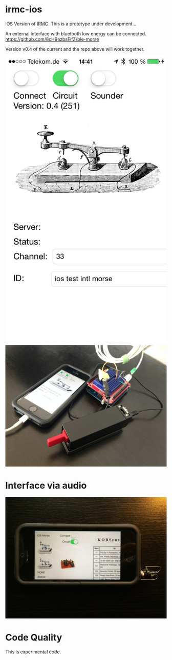 irmc-ios
========

iOS Version of [IRMC](https://github.com/8cH9azbsFifZ/irmc).
This is a prototype under development... 

An external interface with bluetooth low energy can be connected.
https://github.com/8cH9azbsFifZ/ble-morse

Version v0.4 of the current and the repo above will work together.

![Screen](/img/screen.png?raw=true "Screen")
![Experimental Interface](/img/ext_interface.jpg?raw=true "Experimental Interface")

Interface via audio
===================
![Experimental Interface](/img/ext_interface_audio.jpg?raw=true "Experimental Interface")


Code Quality
============
This is experimental code.

